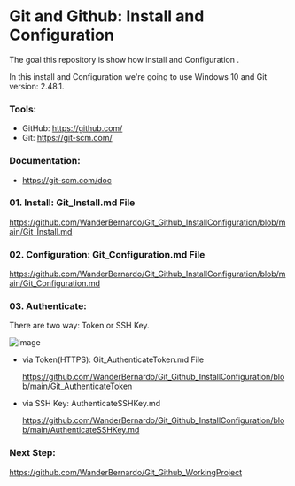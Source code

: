 # Git and Github: Install and Configuration
The goal this repository is show how install and Configuration .

In this install and Configuration we're going to use Windows 10 and Git version: 2.48.1.

### Tools:

- GitHub: https://github.com/
- Git: https://git-scm.com/

### Documentation:

- https://git-scm.com/doc

### 01. Install: Git_Install.md File

https://github.com/WanderBernardo/Git_Github_InstallConfiguration/blob/main/Git_Install.md

### 02. Configuration: Git_Configuration.md File

https://github.com/WanderBernardo/Git_Github_InstallConfiguration/blob/main/Git_Configuration.md

### 03. Authenticate:

There are two way: Token or SSH Key.

![image](https://github.com/user-attachments/assets/1662d6c1-4a79-4463-9a49-9f8bbe0c13d0)

- via Token(HTTPS): Git_AuthenticateToken.md File

  https://github.com/WanderBernardo/Git_Github_InstallConfiguration/blob/main/Git_AuthenticateToken

- via SSH Key: AuthenticateSSHKey.md

  https://github.com/WanderBernardo/Git_Github_InstallConfiguration/blob/main/AuthenticateSSHKey.md


### Next Step:

https://github.com/WanderBernardo/Git_Github_WorkingProject
